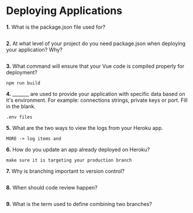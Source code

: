 # Deploying Applications

**1.** What is the package.json file used for?
<!-- enter you answer in the space below -->
```

``` 
**2.** At what level of your project do you need package.json when deploying your application? Why?
<!-- enter you answer in the space below -->
```

```
**3.** What command will ensure that your Vue code is compiled properly for deployment?
<!-- enter you answer in the space below -->
```
npm run build
```
**4.** _______ are used to provide your application with specific data based on it's environment. For example: connections strings, private keys or port. Fill in the blank.
<!-- enter you answer in the space below -->
```
.env files
```
**5.** What are the two ways to view the logs from your Heroku app.
<!-- enter you answer in the space below -->
```
MORE -> log items and 
```
**6.** How do you update an app already deployed on Heroku?
<!-- enter you answer in the space below -->
```
make sure it is targeting your production branch 
```
**7.** Why is branching important to version control?
<!-- enter you answer in the space below -->
```

```
**8.** When should code review happen?
<!-- enter you answer in the space below -->
```

```
**9.** What is the term used to define combining two branches?
<!-- enter you answer in the space below -->
```

```

